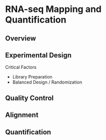 # RNA-seq Mapping and Quantification

## Overview

## Experimental Design
Critical Factors
* Library Preparation
* Balanced Design / Randomization

## Quality Control

## Alignment

## Quantification

